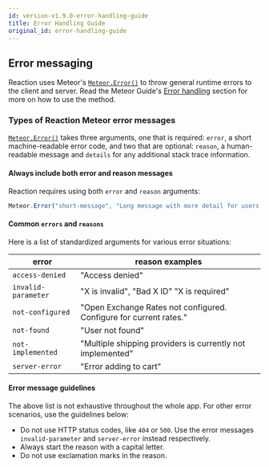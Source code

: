 ```yaml
---
id: version-v1.9.0-error-handling-guide
title: Error Handling Guide
original_id: error-handling-guide
---
```

    
## Error messaging

Reaction uses Meteor's [`Meteor.Error()`](https://docs.meteor.com/api/methods.html#Meteor-Error) to throw general runtime errors to the client and server. Read the Meteor Guide's [Error handling](https://guide.meteor.com/methods.html#throwing-errors) section for more on how to use the method.

### Types of Reaction Meteor error messages

[`Meteor.Error()`](https://docs.meteor.com/api/methods.html#Meteor-Error) takes three arguments, one that is required: `error`, a short machine-readable error code, and two that are optional: `reason`, a human-readable message and `details` for any additional stack trace information.

#### Always include both error and reason messages

Reaction requires using both `error` and `reason` arguments:

```js
Meteor.Error("short-message", "Long message with more detail for users.");
```

#### Common `errors` and `reasons`

Here is a list of standardized arguments for various error situations:

| error               | reason examples                                                    |
| ------------------- | ------------------------------------------------------------------ |
| `access-denied`     | "Access denied"                                                    |
| `invalid-parameter` | "X is invalid", "Bad X ID" "X is required"                         |
| `not-configured`    | "Open Exchange Rates not configured. Configure for current rates." |
| `not-found`         | "User not found"                                                   |
| `not-implemented`   | "Multiple shipping providers is currently not implemented"         |
| `server-error`      | "Error adding to cart"                                             |

#### Error message guidelines

The above list is not exhaustive throughout the whole app. For other error scenarios, use the guidelines below:

- Do not use HTTP status codes, like `404` or `500`. Use the error messages `invalid-parameter` and `server-error` instead respectively.
- Always start the reason with a capital letter.
- Do not use exclamation marks in the reason.
